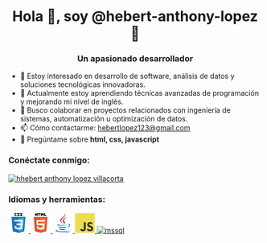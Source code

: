 <h1 align="center">Hola 👋, soy @hebert-anthony-lopez 👋</h1>
<h3 align="center">Un apasionado desarrollador</h3>

- 👀 Estoy interesado en desarrollo de software, análisis de datos y soluciones tecnológicas innovadoras.
- 🌱 Actualmente estoy aprendiendo técnicas avanzadas de programación y mejorando mi nivel de inglés.
- 💞️ Busco colaborar en proyectos relacionados con ingeniería de sistemas, automatización u optimización de datos.
- 📫 Cómo contactarme: hebertlopez123@gmail.com
- 💬 Pregúntame sobre **html, css, javascript**

<h3 align="left">Conéctate conmigo:</h3>
<p align="left">
<a href="https://www.linkedin.com/in/hebert-anthony-lopez/" target="blank"><img align="center" src="https://raw.githubusercontent.com/rahuldkjain/github-profile-readme-generator/master/src/images/icons/Social/linked-in-alt.svg" alt="hhebert anthony lopez villacorta" height="30" width="40" /></a>
</p>

<h3 align="left">Idiomas y herramientas:</h3>
<p alinear="izquierda"> <a href="https://www.w3schools.com/css/" target="_blank" rel="noreferrer"> <img src="https://raw.githubusercontent.com/devicons/devicon/master/icons/css3/css3-original-wordmark.svg" alt="css3" width="40" height="40"/> </a> <a href="https://www.w3.org/html/" target="_blank" rel="noreferrer"> <img src="https://raw.githubusercontent.com/devicons/devicon/master/icons/html5/html5-original-wordmark.svg" alt="html5" width="40" height="40"/> </a> <a href="https://www.java.com" target="_blank" rel="noreferrer"> <img src="https://raw.githubusercontent.com/devicons/devicon/master/icons/java/java-original.svg" alt="java" width="40" height="40"/> </a> <a href="https://developer.mozilla.org/en-US/docs/Web/JavaScript" target="_blank" rel="noreferrer"> <img src="https://raw.githubusercontent.com/devicons/devicon/master/icons/javascript/javascript-original.svg" alt="javascript" width="40" height="40"/> </a> <a href="https://www.microsoft.com/en-us/sql-server" target="_blank" rel="noreferrer"> <img src="https://www.svgrepo.com/show/303229/microsoft-sql-server-logo.svg" alt="mssql" ancho="40" alto="40"/> </a></p>
